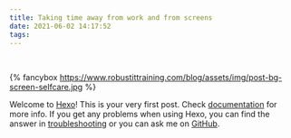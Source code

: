 ```yaml
---
title: Taking time away from work and from screens
date: 2021-06-02 14:17:52
tags:
---
```


<style>
    #banner {
    position: absolute;
    top: 0;
    left: 0;
    width: 100%;
    height: 100%;
    background: -webkit-linear-gradient(rgba(0,0,0,0.1), rgba(0,0,0,0.6)), url(https://www.robustittraining.com/blog/assets/img/post-bg-screen-selfcare.jpg) center;
    background: -moz-linear-gradient(rgba(0,0,0,0.1), rgba(0,0,0,0.6)), url(https://www.robustittraining.com/blog/assets/img/post-bg-screen-selfcare.jpg) center;
    background: -ms-linear-gradient(rgba(0,0,0,0.1), rgba(0,0,0,0.6)), url(https://www.robustittraining.com/blog/assets/img/post-bg-screen-selfcare.jpg) center;
    background: linear-gradient(rgba(0,0,0,0.1), rgba(0,0,0,0.6)), url(https://www.robustittraining.com/blog/assets/img/post-bg-screen-selfcare.jpg) center;
    -webkit-background-size: cover;
    -moz-background-size: cover;
    background-size: cover;
    z-index: -1;
}
</style>
<br>

<!-- add image to post -->

{% fancybox https://www.robustittraining.com/blog/assets/img/post-bg-screen-selfcare.jpg  %}

<!-- add content to post -->

Welcome to [Hexo](https://hexo.io/)! This is your very first post. Check [documentation](https://hexo.io/docs/) for more info. If you get any problems when using Hexo, you can find the answer in [troubleshooting](https://hexo.io/docs/troubleshooting.html) or you can ask me on [GitHub](https://github.com/hexojs/hexo/issues).
